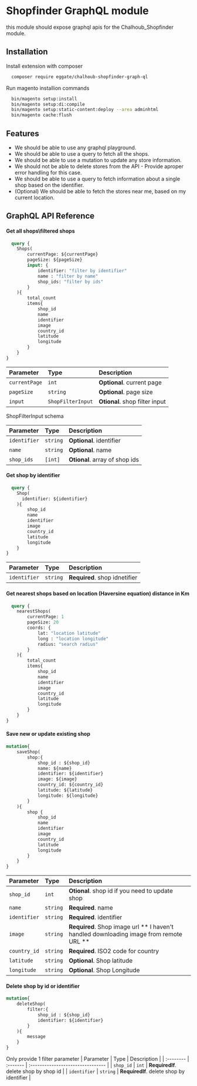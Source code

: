 
# Shopfinder GraphQL module

this module should expose graphql apis for the Chalhoub_Shopfinder module.

## Installation

Install extension with composer

```bash
  composer require eggate/chalhoub-shopfinder-graph-ql
```
Run magento installion commands

```bash
  bin/magento setup:install
  bin/magento setup:di:compile
  bin/magento setup:static-content:deploy --area adminhtml
  bin/magento cache:flush
``` 

## Features

- We should be able to use any graphql playground.
- We should be able to use a query to fetch all the shops.
- We should be able to use a mutation to update any store information.
- We should not be able to delete stores from the API - Provide aproper error handling for this case. 
- We should be able to use a query to fetch information about a single shop based on the identifier.
- (Optional) We should be able to fetch the stores near me, based on my current location.



## GraphQL API Reference

#### Get all shops\filtered shops 

```graphql
  query {
    Shops(
        currentPage: ${currentPage}
        pageSize: ${pageSize}
        input: {
            identifier: "filter by identifier"
            name : "filter by name"
            shop_ids: "filter by ids"
        }
    ){
        total_count
        items{
            shop_id
            name
            identifier
            image
            country_id
            latitude
            longitude
        }
    }
}
```
| Parameter | Type     | Description                       |
| :-------- | :------- | :-------------------------------- |
| `currentPage`      | `int` | **Optional**. current page |
| `pageSize`      | `string` | **Optional**. page size |
| `input`      | `ShopFilterInput` | **Otional**. shop filter input |

ShopFilterInput schema

| Parameter | Type     | Description                       |
| :-------- | :------- | :-------------------------------- |
| `identifier`      | `string` | **Optional**. identifier |
| `name`      | `string` | **Optional**. name|
| `shop_ids`      | `[int]` | **Otional**. array of shop ids |

#### Get shop by identifier

```graphql
  query {
    Shop(
      identifier: ${identifier}
    ){
        shop_id
        name
        identifier
        image
        country_id
        latitude
        longitude
    }
}
```

| Parameter | Type     | Description                       |
| :-------- | :------- | :-------------------------------- |
| `identifier`      | `string` | **Required**. shop idnetifier |

#### Get nearest shops based on location (Haversine equation) distance in Km

```graphql
  query {
    nearestShops(
        currentPage: 1
        pageSize: 20
        coords: {
            lat: "location latitude"
            long : "location longitude"
            radius: "search radius"
        }
    ){
        total_count
        items{
            shop_id
            name
            identifier
            image
            country_id
            latitude
            longitude
        }
    }
}
```
#### Save new or update existing shop

```graphql
mutation{
    saveShop(
        shop:{
            shop_id : ${shop_id}
            name: ${name}
            identifier: ${identifier}
            image: ${image}
            country_id: ${country_id}
            latitude: ${latitude}
            longitude: ${longitude}
        }
    ){
        shop {
            shop_id
            name
            identifier
            image
            country_id
            latitude
            longitude
        }
    }
}
```
| Parameter | Type     | Description                       |
| :-------- | :------- | :-------------------------------- |
| `shop_id`      | `int` | **Otional**.  shop id if you need to update shop|
| `name`      | `string` | **Required**. name|
| `identifier`      | `string` | **Required**. identifier |
| `image`      | `string` | **Required**. Shop image url ** I haven't handled downloading image from remote URL ** |
| `country_id`      | `string` | **Required**. ISO2 code for country |
| `latitude`      | `string` | **Optional**. Shop latitude |
| `longitude`      | `string` | **Optional**. Shop Longitude |

#### Delete shop by id or identifier

```graphql
mutation{
    deleteShop(
        filter:{
            shop_id : ${shop_id}
            identifier: ${identifier}
        }
    ){
        message
    }
}
```

Only provide 1 filter parameter
| Parameter | Type     | Description                       |
| :-------- | :------- | :-------------------------------- |
| `shop_id`      | `int` | **RequiredIf**.  delete shop by shop id |
| `identifier`      | `string` | **RequiredIf**. delete shop by identifier  |
